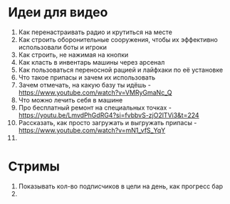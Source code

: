 # Идеи для видео
1. Как перенастраивать радио и крутиться на месте
2. Как строить оборонительные сооружения, чтобы их эффективно использовали боты и игроки
3. Как строить, не нажимая на кнопки
4. Как класть в инвентарь машины через арсенал
5. Как пользоваться переносной рацией и лайфхаки по её установке
6. Что такое припасы и зачем их использовать
7. Зачем отмечать, на какую базу ты идёшь - https://www.youtube.com/watch?v=VMRyGmaNc_Q
8. Что можно лечить себя в машине
9. Про бесплатный ремонт на специальных точках - https://youtu.be/LmvdPhGdRG4?si=fvbbvS-zjO2lTVi3&t=224
10. Рассказать, как просто загружать и выгружать припасы - https://www.youtube.com/watch?v=mN1_vfS_YqY
11. 



# Стримы
1. Показывать кол-во подписчиков в цели на день, как прогресс бар
2. 
